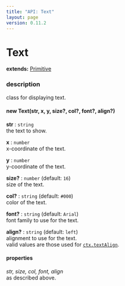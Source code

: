 ```yaml
---
title: "API: Text"
layout: page
version: 0.11.2
---
```


# Text

**extends:** [Primitive](primitive)

### description
class for displaying text.

#### new Text(str, x, y, size?, col?, font?, align?)

**str** : `string`\
the text to show.

**x** : `number`\
x-coordinate of the text.

**y** : `number`\
y-coordinate of the text.

**size?** : `number` (default: `16`)\
size of the text.

**col?** : `string` (default: `#000`)\
color of the text.

**font?** : `string` (default: `Arial`)\
font family to use for the text.

**align?** : `string` (default: `left`)\
alignment to use for the text.\
valid values are those used for [`ctx.textAlign`](https://developer.mozilla.org/en-US/docs/Web/API/CanvasRenderingContext2D/textAlign).

#### properties
*str, size, col, font, align*\
as described above.
